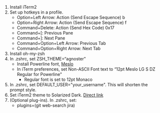1. Install iTerm2
2. Set up hotkeys in a profile.
    - Option+Left Arrow: Action (Send Escape Sequence) b
    - Option+Right Arrow: Action (Send Escape Sequence) f
    - Command+Delete: Action (Send Hex Code) 0x17
    - Command+[: Previous Pane
    - Command+]: Next Pane
    - Command+Option+Left Arrow: Previous Tab
    - Command+Option+Right Arrow: Next Tab
3. Install oh-my-zsh
4. In .zshrc, set ZSH_THEME=“agnoster"
    - Install Powerline font, [Meslo](https://github.com/powerline/fonts/tree/master/Meslo)
    - In iTerm preferences, set Non-ASCII Font text to “12pt Meslo LG S DZ Regular for Powerline"
        - Regular font is set to 12pt Monaco
5. In .zshrc, set DEFAULT_USER="your_username". This will shorten the prompt style.
6. Set iTerm2 theme to Solarized Dark. [Direct link](https://gist.github.com/kevin-smets/8568070#file-solarized-dark-fixed-itermcolors)
7. (Optional plug-ins). In .zshrc, set:
    - plugins=(git web-search jira)
